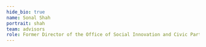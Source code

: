 ```yaml
---
hide_bio: true
name: Sonal Shah
portrait: shah
team: advisors
role: Former Director of the Office of Social Innovation and Civic Participation in the White House
---
```


